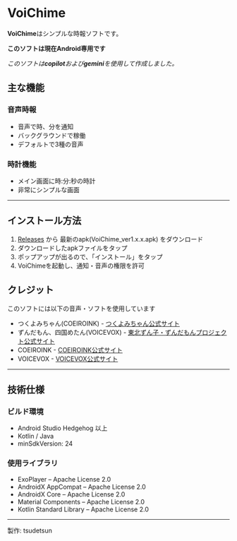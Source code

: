 # VoiChime
**VoiChime**はシンプルな時報ソフトです。

**このソフトは現在Android専用です**

*このソフトは**copilot**および**gemini**を使用して作成しました。*

## 主な機能
### 音声時報

* 音声で時、分を通知
* バックグラウンドで稼働
* デフォルトで3種の音声
### 時計機能

* メイン画面に時:分:秒の時計
* 非常にシンプルな画面
---

## インストール方法

1. [Releases](https://github.com/tsudetsun/VoiChime/releases) から 最新のapk(VoiChime_ver1.x.x.apk) をダウンロード
2. ダウンロードしたapkファイルをタップ
3. ポップアップが出るので、「インストール」をタップ
4. VoiChimeを起動し、通知・音声の権限を許可

## クレジット

このソフトには以下の音声・ソフトを使用しています
* つくよみちゃん(COEIROINK) - [つくよみちゃん公式サイト](https://tyc.rei-yumesaki.net/)
* ずんだもん、四国めたん(VOICEVOX) - [東北ずん子・ずんだもんプロジェクト公式サイト](https://zunko.jp/)
* COEIROINK - [COEIROINK公式サイト](https://coeiroink.com/)
* VOICEVOX - [VOICEVOX公式サイト](https://voicevox.hiroshiba.jp/)

---
## 技術仕様
### ビルド環境

* Android Studio Hedgehog 以上
* Kotlin / Java
* minSdkVersion: 24

### 使用ライブラリ

* ExoPlayer – Apache License 2.0
* AndroidX AppCompat – Apache License 2.0
* AndroidX Core – Apache License 2.0
* Material Components – Apache License 2.0
* Kotlin Standard Library – Apache License 2.0

---
製作: tsudetsun
